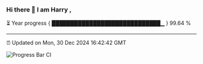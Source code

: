 ### Hi there 👋 I am Harry , 

⏳ Year progress { █████████████████████████████▁ } 99.64 %

---

⏰ Updated on Mon, 30 Dec 2024 16:42:42 GMT

![Progress Bar CI](https://github.com/duykhang68/duykhang68/workflows/Progress%20Bar%20CI/badge.svg)
